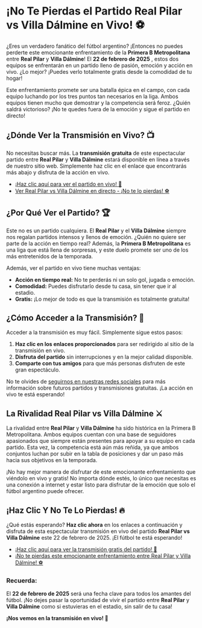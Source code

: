 # ¡No Te Pierdas el Partido Real Pilar vs Villa Dálmine en Vivo! ⚽️

¿Eres un verdadero fanático del fútbol argentino? ¡Entonces no puedes perderte este emocionante enfrentamiento de la **Primera B Metropolitana** entre **Real Pilar** y **Villa Dálmine**! El **22 de febrero de 2025** , estos dos equipos se enfrentarán en un partido lleno de pasión, emoción y acción en vivo. ¿Lo mejor? ¡Puedes verlo totalmente gratis desde la comodidad de tu hogar!

Este enfrentamiento promete ser una batalla épica en el campo, con cada equipo luchando por los tres puntos tan necesarios en la liga. Ambos equipos tienen mucho que demostrar y la competencia será feroz. ¿Quién saldrá victorioso? ¡No te quedes fuera de la emoción y sigue el partido en directo!

## ¿Dónde Ver la Transmisión en Vivo? 📺

No necesitas buscar más. La **transmisión gratuita** de este espectacular partido entre **Real Pilar** y **Villa Dálmine** estará disponible en línea a través de nuestro sitio web. Simplemente haz clic en el enlace que encontrarás más abajo y disfruta de la acción en vivo.

- [¡Haz clic aquí para ver el partido en vivo! 🎉](https://tinyurl.com/livestreamfreeo?st=Real+Pilar+vs+Villa+D%C3%A1lmine&si=gh)
- [Ver Real Pilar vs Villa Dálmine en directo - ¡No te lo pierdas! ⚽️](https://tinyurl.com/livestreamfreeo?st=Real+Pilar+vs+Villa+D%C3%A1lmine&si=gh)

## ¿Por Qué Ver el Partido? 🏆

Este no es un partido cualquiera. El **Real Pilar** y el **Villa Dálmine** siempre nos regalan partidos intensos y llenos de emoción. ¿Quién no quiere ser parte de la acción en tiempo real? Además, la **Primera B Metropolitana** es una liga que está llena de sorpresas, y este duelo promete ser uno de los más entretenidos de la temporada.

Además, ver el partido en vivo tiene muchas ventajas:

- **Acción en tiempo real:** No te perderás ni un solo gol, jugada o emoción.
- **Comodidad:** Puedes disfrutarlo desde tu casa, sin tener que ir al estadio.
- **Gratis:** ¡Lo mejor de todo es que la transmisión es totalmente gratuita!

## ¿Cómo Acceder a la Transmisión? 🔑

Acceder a la transmisión es muy fácil. Simplemente sigue estos pasos:

1. **Haz clic en los enlaces proporcionados** para ser redirigido al sitio de la transmisión en vivo.
2. **Disfruta del partido** sin interrupciones y en la mejor calidad disponible.
3. **Comparte con tus amigos** para que más personas disfruten de este gran espectáculo.

No te olvides de [seguirnos en nuestras redes sociales](https://tinyurl.com/livestreamfreeo?st=Real+Pilar+vs+Villa+D%C3%A1lmine&si=gh) para más información sobre futuros partidos y transmisiones gratuitas. ¡La acción en vivo te está esperando!

## La Rivalidad Real Pilar vs Villa Dálmine ⚔️

La rivalidad entre **Real Pilar** y **Villa Dálmine** ha sido histórica en la Primera B Metropolitana. Ambos equipos cuentan con una base de seguidores apasionados que siempre están presentes para apoyar a su equipo en cada partido. Esta vez, la competencia está aún más reñida, ya que ambos conjuntos luchan por subir en la tabla de posiciones y dar un paso más hacia sus objetivos en la temporada.

¡No hay mejor manera de disfrutar de este emocionante enfrentamiento que viéndolo en vivo y gratis! No importa dónde estés, lo único que necesitas es una conexión a internet y estar listo para disfrutar de la emoción que solo el fútbol argentino puede ofrecer.

## ¡Haz Clic Y No Te Lo Pierdas! 🔥

¿Qué estás esperando? **Haz clic ahora** en los enlaces a continuación y disfruta de esta espectacular transmisión en vivo del partido **Real Pilar vs Villa Dálmine** este 22 de febrero de 2025. ¡El fútbol te está esperando!

- [¡Haz clic aquí para ver la transmisión gratis del partido! 🎥](https://tinyurl.com/livestreamfreeo?st=Real+Pilar+vs+Villa+D%C3%A1lmine&si=gh)
- [¡No te pierdas este emocionante enfrentamiento entre Real Pilar y Villa Dálmine! ⚽️](https://tinyurl.com/livestreamfreeo?st=Real+Pilar+vs+Villa+D%C3%A1lmine&si=gh)

### Recuerda:

El **22 de febrero de 2025** será una fecha clave para todos los amantes del fútbol. ¡No dejes pasar la oportunidad de vivir el partido entre **Real Pilar** y **Villa Dálmine** como si estuvieras en el estadio, sin salir de tu casa!

**¡Nos vemos en la transmisión en vivo! 🎉**
